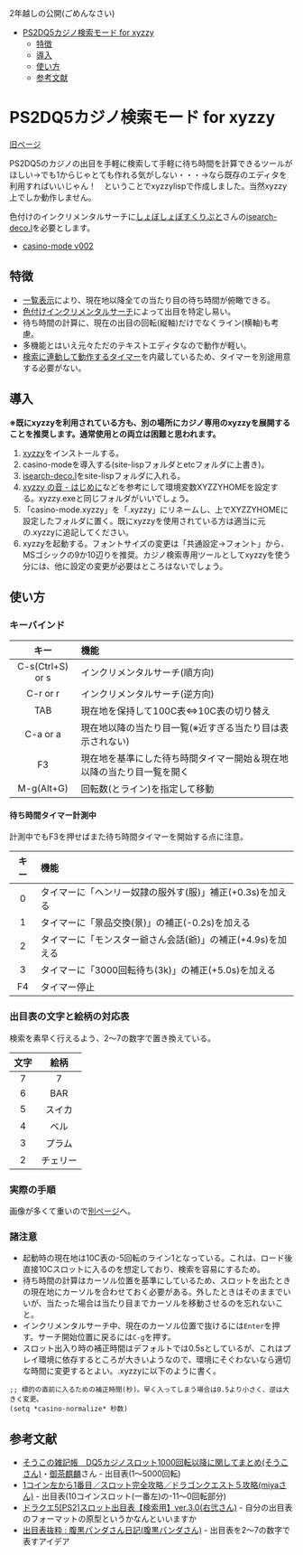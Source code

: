 2年越しの公開(ごめんなさい)

<!-- TOC depthFrom:1 depthTo:2 -->

- [PS2DQ5カジノ検索モード for xyzzy](#ps2dq5カジノ検索モード-for-xyzzy)
  - [特徴](#特徴)
  - [導入](#導入)
  - [使い方](#使い方)
  - [参考文献](#参考文献)

<!-- /TOC -->

# PS2DQ5カジノ検索モード for xyzzy

[旧ページ](http://pingval.g1.xrea.com/ps2dq5/casino-mode/)

PS2DQ5のカジノの出目を手軽に検索して手軽に待ち時間を計算できるツールがほしい→でも1からじゃとても作れる気がしない・・・→なら既存のエディタを利用すればいいじゃん！　ということでxyzzylispで作成しました。当然xyzzy上でしか動作しません。

色付けのインクリメンタルサーチに[しょぼしょぼすくりぷと](https://edutainment-fun.com/script/xyzzy/index.html)さんの[isearch-deco.l](https://edutainment-fun.com/script/xyzzy/mode/isearch.html)を必要とします。

- [casino-mode v002](https://github.com/pingval/Speedrun/raw/master/DQ5/casino-mode/casino-mode002.zip)

## 特徴
- [一覧表示](./img/3-x1'.png)により、現在地以降全ての当たり目の待ち時間が俯瞰できる。
- [色付けインクリメンタルサーチ](./img/3-x3.png)によって出目を特定し易い。
- 待ち時間の計算に、現在の出目の回転(縦軸)だけでなくライン(横軸)も考慮。
- 多機能とはいえ元々ただのテキストエディタなので動作が軽い。
- [検索に連動して動作するタイマー](./img/3-x2'.png)を内蔵しているため、タイマーを別途用意する必要がない。

## 導入

**※既にxyzzyを利用されている方も、別の場所にカジノ専用のxyzzyを展開することを推奨します。通常使用との両立は困難と思われます。**

1. [xyzzy](http://xyzzy-022.github.io/)をインストールする。
2. casino-modeを導入する(site-lispフォルダとetcフォルダに上書き)。
3. [isearch-deco.l](https://edutainment-fun.com/script/xyzzy/mode/isearch.html)をsite-lispフォルダに入れる。
4. [xyzzy の音 - はじめに](http://hie.s64.xrea.com/xyzzy/note/first_step.html)などを参考にして環境変数XYZZYHOMEを設定する。xyzzy.exeと同じフォルダがいいでしょう。
5. 「casino-mode.xyzzy」を「.xyzzy」にリネームし、上でXYZZYHOMEに設定したフォルダに置く。既にxyzzyを使用されている方は適当に元の.xyzzyに追記してください。
6. xyzzyを起動する。フォントサイズの変更は「共通設定→フォント」から、MSゴシックの9か10辺りを推奨。カジノ検索専用ツールとしてxyzzyを使う分には、他に設定の変更が必要はところはないでしょう。

## 使い方
### キーバインド
| キー | 機能 |
| :---: | :--- |
| C-s(Ctrl+S) or s | インクリメンタルサーチ(順方向) |
| C-r or r | インクリメンタルサーチ(逆方向) |
| TAB	| 現在地を保持して100C表⇔10C表の切り替え |
| C-a or a | 現在地以降の当たり目一覧(※近すぎる当たり目は表示されない) |
| F3 | 現在地を基準にした待ち時間タイマー開始＆現在地以降の当たり目一覧を開く |
| M-g(Alt+G) | 回転数(とライン)を指定して移動 |

#### 待ち時間タイマー計測中
計測中でもF3を押せばまた待ち時間タイマーを開始する点に注意。

| キー | 機能 |
| :---: | :--- |
| 0 | タイマーに「ヘンリー奴隷の服外す(服)」補正(+0.3s)を加える |
| 1 | タイマーに「景品交換(景)」の補正(-0.2s)を加える |
| 2 | タイマーに「モンスター爺さん会話(爺)」の補正(+4.9s)を加える |
| 3 | タイマーに「3000回転待ち(3k)」の補正(+5.0s)を加える |
| F4 | タイマー停止 |

### 出目表の文字と絵柄の対応表
検索を素早く行えるよう、2～7の数字で置き換えている。

| 文字 | 絵柄 |
| :---: | :---: |
| 7 | 7 |
| 6 | BAR |
| 5	| スイカ |
| 4	| ベル |
| 3	| プラム |
| 2 |	チェリー |

### 実際の手順

画像が多くて重いので[別ページ](./usage.md)へ。

### 諸注意
- 起動時の現在地は10C表の-5回転のライン1となっている。これは、ロード後直接10Cスロットに入るのを想定しており、検索を容易にするため。
- 待ち時間の計算はカーソル位置を基準にしているため、スロットを出たときの現在地にカーソルを合わせておく必要がある。外したときはそのままでいいが、当たった場合は当たり目までカーソルを移動させるのを忘れないこと。
- インクリメンタルサーチ中、現在のカーソル位置で抜けるには`Enter`を押す。サーチ開始位置に戻るには`C-g`を押す。
- スロット出入り時の補正時間はデフォルトでは0.5sとしているが、これはプレイ環境に依存するところが大きいようなので、環境にそぐわないなら適切な時間に変更するとよい。.xyzzyに以下のように書く。
```
;; 標的の直前に入るための補正時間(秒)。早く入ってしまう場合は0.5より小さく、逆は大きく変更。
(setq *casino-normalize* 秒数)
```

## 参考文献
- [そうこの雑記帳　DQ5カジノスロット1000回転以降に関してまとめ(そうこさん)](http://souko2525.blog39.fc2.com/blog-entry-29.html)・[御茶麒麟](https://twitter.com/GiraffeTea)さん - 出目表(1～5000回転)
- [1コイン左から1番目／スロット完全攻略／ドラゴンクエスト５攻略(miyaさん)](http://miya.s16.xrea.com/dq/5/slot1-1.html) - 出目表(10コインスロット(一番左)の-11～0回転部分)
- [ドラクエ5[PS2]スロット出目表【検索用】ver.3.0(右弐さん)](http://uniright2.fc2web.com/archives.html) - 自分の出目表のフォーマットの原型というかなんといいますか
- [出目表抜粋 : 腹黒パンダさん日記(腹黒パンダさん)](https://harapan.exblog.jp/16828130/) - 出目表を2～7の数字で表すアイデア
